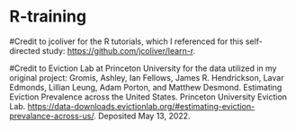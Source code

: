 # R-training

#Credit to jcoliver for the R tutorials, which I referenced for this self-directed study: https://github.com/jcoliver/learn-r.

#Credit to Eviction Lab at Princeton University for the data utilized in my original project:
  Gromis, Ashley, Ian Fellows, James R. Hendrickson, Lavar Edmonds, Lillian Leung, Adam Porton, and Matthew Desmond. Estimating Eviction Prevalence across the United States. Princeton University Eviction Lab. https://data-downloads.evictionlab.org/#estimating-eviction-prevalance-across-us/. Deposited May 13, 2022.


